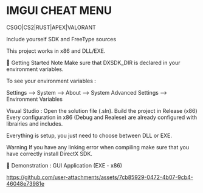 # IMGUI CHEAT MENU

CSGO|CS2|RUST|APEX|VALORANT

Include yourself SDK and FreeType sources

This project works in x86 and DLL/EXE.

🚀 Getting Started
Note
Make sure that DXSDK_DIR is declared in your environment variables.

To see your environment variables :

Settings --> System --> About --> System Advanced Settings --> Environment Variables

Visual Studio :
Open the solution file (.sln).
Build the project in Release (x86)
Every configuration in x86 (Debug and Realese) are already configured with librairies and includes.

Everything is setup, you just need to choose between DLL or EXE.

Warning
If you have any linking error when compiling make sure that you have correctly install DirectX SDK.

🧪 Demonstration :
GUI Application (EXE - x86)


https://github.com/user-attachments/assets/7cb85929-0472-4b07-9cb4-46048e73981e
